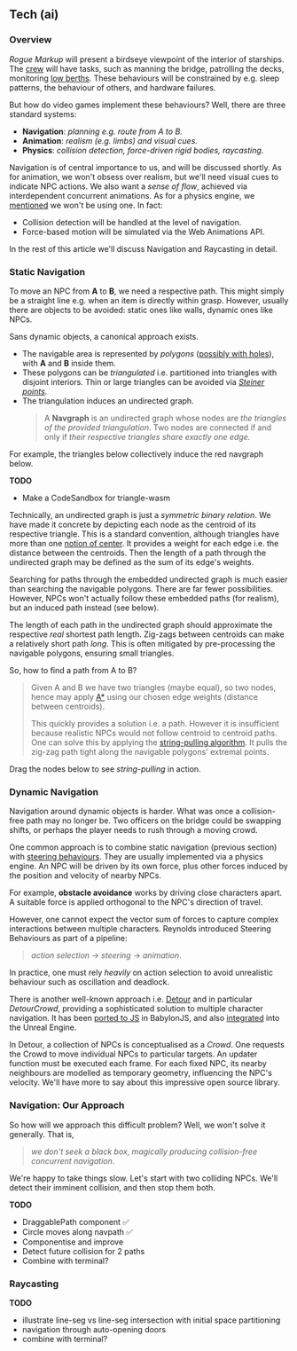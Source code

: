 ## Tech (ai)

<!-- We've described our objective, constrained our approach and listed the technologies we'll use.
We now turn to Game AI. -->

### Overview

_Rogue Markup_ will present a birdseye viewpoint of the interior of starships.
The [crew](https://wiki.travellerrpg.com/Crew "@new-tab") will have tasks, such as manning the bridge, patrolling the decks, monitoring [low berths](https://wiki.travellerrpg.com/Low_Passage "@new-tab").
These behaviours will be constrained by e.g. sleep patterns, the behaviour of others, and hardware failures.

But how do video games implement these behaviours?
Well, there are three standard systems:

- **Navigation**: _planning e.g. route from A to B._
- **Animation**: _realism (e.g. limbs) and visual cues._
- **Physics**: _collision detection, force-driven rigid bodies, raycasting_.

Navigation is of central importance to us, and will be discussed shortly.
As for animation, we won't obsess over realism,
but we'll need visual cues to indicate NPC actions.
We also want a _sense of flow_, achieved via interdependent concurrent animations.
As for a physics engine, we [mentioned](1#constraints--game-mechanics "@anchor") we won't be using one. In fact:

- Collision detection will be handled at the level of navigation.
- Force-based motion will be simulated via the Web Animations API.

In the rest of this article we'll discuss Navigation and Raycasting in detail.

### Static Navigation

To move an NPC from **A** to **B**, we need a respective path.
This might simply be a straight line e.g. when an item is directly within grasp.
However, usually there are objects to be avoided: static ones like walls, dynamic ones like NPCs.

Sans dynamic objects, a canonical approach exists.
- The navigable area is represented by _polygons_ ([possibly with holes](https://datatracker.ietf.org/doc/html/rfc7946#section-3.1.6)),
  with **A** and **B** inside them.
- These polygons can be _triangulated_ i.e. partitioned into triangles with disjoint interiors.
  Thin or large triangles can be avoided via _[Steiner points](https://en.wikipedia.org/wiki/Steiner_point_(computational_geometry))_.
- The triangulation induces an undirected graph.
  > A **Navgraph** is an undirected graph whose 
  > nodes are _the triangles of the provided triangulation_.
  > Two nodes are connected if and only if _their respective triangles share exactly one edge._

For example, the triangles below collectively induce the red navgraph below.

<div
  class="tabs"
  name="nav-graph-demo"
  height="400"
  enabled="false"
  tabs="[
     { key: 'component', filepath: 'example/NavGraph#301' },
     { key: 'component', filepath: 'example/NavGraph#302' },
   ]"
></div>

<aside>

__TODO__
- Make a CodeSandbox for triangle-wasm

</aside>


Technically, an undirected graph is just a _symmetric binary relation_.
We have made it concrete by depicting each node as the centroid of its respective triangle.
This is a standard convention, although triangles have more than one [notion of center](https://en.wikipedia.org/wiki/Triangle_center).
It provides a weight for each edge i.e. the distance between the centroids.
Then the length of a path through the undirected graph may be defined as the sum of its edge's weights.

<aside title="why-we-abstract">

Searching for paths through the embedded undirected graph is much easier than searching the navigable polygons.
There are far fewer possibilities.
However, NPCs won't actually follow these embedded paths (for realism),
but an induced path instead (see below).

</aside>

<aside>

The length of each path in the undirected graph should approximate the respective _real_ shortest path length.
Zig-zags between centroids can make a relatively short path _long_. This is often mitigated by pre-processing the navigable polygons, ensuring small triangles.

</aside>

So, how to find a path from A to B?

> Given A and B we have two triangles (maybe equal), so two nodes, hence may apply [A*](https://en.wikipedia.org/wiki/A*_search_algorithm) using our chosen edge weights (distance between centroids).
>
> This quickly provides a solution i.e. a path.
> However it is insufficient because realistic NPCs would not follow centroid to centroid paths.
> One can solve this by applying the [string-pulling algorithm](http://digestingduck.blogspot.com/2010/03/simple-stupid-funnel-algorithm.html).
> It pulls the zig-zag path tight along the navigable polygons' extremal points.

Drag the nodes below to see _string-pulling_ in action.

<div
  class="tabs"
  name="nav-string-pull-demo"
  height="400"
  enabled="false"
  tabs="[
     { key: 'component', filepath: 'example/NavStringPull' },
   ]"
></div>

<!-- 
Importantly, we are not avoiding obstacles as we encounter them, in the sense of [robotics]((https://en.wikibooks.org/wiki/Robotics/Navigation/Collision_Avoidance#cite_note-1)).
We know exactly where each NPC is going because (a) we previously set them in motion, (b) we do not rely on unpredictable force-based simulations. Having complete information does not make the problem any less important: Turing's [original paper](https://en.wikipedia.org/wiki/Computing_Machinery_and_Intelligence "Computing Machinery and Intelligence") was about the _appearance_ of intelligence, not solving real-world sensory robotics. -->

### Dynamic Navigation

<!-- __TODO__ mention other approaches; consider case of two agents, which stop and start in some manner -->

Navigation around dynamic objects is harder.
What was once a collision-free path may no longer be.
Two officers on the bridge could be swapping shifts,
or perhaps the player needs to rush through a moving crowd.

One common approach is to combine static navigation (previous section) with [steering behaviours](https://www.researchgate.net/publication/2495826_Steering_Behaviors_For_Autonomous_Characters).
They are usually implemented via a physics engine.
An NPC will be driven by its own force, plus other forces induced by the position and velocity of nearby NPCs.

<aside>

For example, **obstacle avoidance** works by driving close characters apart.
A suitable force is applied orthogonal to the NPC's direction of travel.

</aside>

However, one cannot expect the vector sum of forces to capture complex interactions between multiple characters.
Reynolds introduced Steering Behaviours as part of a pipeline:
> _action selection_ → _steering_ → _animation_.

In practice, one must rely _heavily_ on action selection to avoid unrealistic behaviour such as oscillation and deadlock.

There is another well-known approach i.e. [Detour](https://github.com/recastnavigation/recastnavigation#detour) and in particular _DetourCrowd_, providing a sophisticated solution to multiple character navigation.
It has been [ported to JS](https://github.com/BabylonJS/Extensions/tree/master/recastjs) in BabylonJS,
and also [integrated](https://docs.unrealengine.com/4.27/en-US/API/Runtime/Navmesh/DetourCrowd/dtCrowd/) into the Unreal Engine.

In Detour, a collection of NPCs is conceptualised as a _Crowd_.
One requests the Crowd to move individual NPCs to particular targets.
An updater function must be executed each frame.
For each fixed NPC, its nearby neighbours are modelled as temporary geometry, influencing the NPC's velocity.
We'll have more to say about this impressive open source library.

### Navigation: Our Approach

So how will we approach this difficult problem?
Well, we won't solve it generally.
That is,
> _we don't seek a black box, magically producing collision-free concurrent navigation_.

We're happy to take things slow.
Let's start with two colliding NPCs.
We'll detect their imminent collision, and then stop them both.

<div
  class="tabs"
  name="nav-collide-demo"
  height="400"
  enabled="false"
  tabs="[
     { key: 'component', filepath: 'example/NavCollide' },
   ]"
></div>

__TODO__
- DraggablePath component ✅
- Circle moves along navpath ✅
- Componentise and improve
- Detect future collision for 2 paths
- Combine with terminal?

### Raycasting

__TODO__
- illustrate line-seg vs line-seg intersection with initial space partitioning
- navigation through auto-opening doors
- combine with terminal?

<div
  class="tabs"
  name="nav-doors-demo"
  height="400"
  enabled="false"
  tabs="[
     { key: 'component', filepath: 'example/DoorsDemo#101' },
     { key: 'component', filepath: 'example/DoorsDemo#301' },
   ]"
></div>
